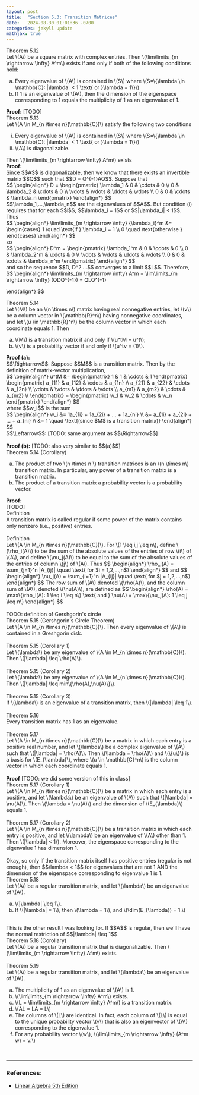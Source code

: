 ```yaml
---
layout: post
title:  "Section 5.3: Transition Matrices"
date:   2024-08-30 01:01:36 -0700
categories: jekyll update
mathjax: true
---
```

<!---------------------------------------5.12--------------------------------------------->
<div class="purdiv">
Theorem 5.12
</div>
<div class="purbdiv">
Let \(A\) be a square matrix with complex entries. Then \(\lim\limits_{m \rightarrow \infty} A^m\) exists if and only if both of the following conditions hold:
<ol style="list-style-type:lower-alpha">
	<li>Every eigenvalue of \(A\) is contained in \(S\) where \(S=\{\lambda \in \mathbb{C}: |\lambda| < 1 \text{ or }\lambda = 1\}\)</li>
	<li>If 1 is an eigenvalue of \(A\), then the dimension of the eigenspace corresponding to 1 equals the multiplicity of 1 as an eigenvalue of 1. </li>
</ol>
</div>
<b>Proof:</b> [TODO]
<br>
<!----------------------------------------5.13-------------------------------------------->
<div class="purdiv">
Theorem 5.13
</div>
<div class="purbdiv">
Let \(A \in M_{n \times n}(\mathbb{C})\) satisfy the following two conditions
<ol type="i"> 
	<li>Every eigenvalue of \(A\) is contained in \(S\) where \(S=\{\lambda \in \mathbb{C}: |\lambda| < 1 \text{ or }\lambda = 1\}\)</li>
	<li>\(A\) is diagonalizable. </li>
</ol>
Then \(\lim\limits_{m \rightarrow \infty} A^m\) exists
</div>
<b>Proof:</b>
<br>
Since $$A$$ is diagonalizable, then we know that there exists an invertible matrix $$Q$$ such that $$D = Q^{-1}AQ$$. Suppose that
<div> 
$$
\begin{align*}
D = 
\begin{pmatrix} 
\lambda_1 & 0 & \cdots & 0 \\
0 & \lambda_2 & \cdots & 0 \\
\vdots & \vdots & \ddots & \vdots \\
0 & 0 & \cdots & \lambda_n
\end{pmatrix}
\end{align*}
$$
</div>
$$\lambda_1,...,\lambda_n$$ are the eigenvalues of $$A$$. But condition (i) requires that for each $$i$$, $$\lambda_i = 1$$ or $$|\lambda_i| < 1$$. Thus
<div>
$$
\begin{align*}
\lim\limits_{m \rightarrow \infty} {\lambda_i}^m &= \begin{cases} 1 \quad \text{if } \lambda_i = 1 \\ 0 \quad \text{otherwise } \end{cases}
\end{align*}
$$
</div>
so 
<div> 
$$
\begin{align*}
D^m = 
\begin{pmatrix} 
\lambda_1^m & 0 & \cdots & 0 \\
0 & \lambda_2^m & \cdots & 0 \\
\vdots & \vdots & \ddots & \vdots \\
0 & 0 & \cdots & \lambda_n^m
\end{pmatrix}
\end{align*}
$$
</div>
and so the sequence $$D, D^2 ...$$ converges to a limit $$L$$. Therefore,
<div> 
$$
\begin{align*}
\lim\limits_{m \rightarrow \infty} A^m = \lim\limits_{m \rightarrow \infty} (QDQ^{-1}) = QLQ^{-1}

\end{align*}
$$
</div>
<!----------------------------------------5.14-------------------------------------------->
<div class="purdiv">
Theorem 5.14
</div>
<div class="purbdiv">
Let \(M\) be an \(n \times n\) matrix having real nonnegative entries, let \(v\) be a column vector in \(\mathbb{R}^n\) having nonnegative coordinates, and let \(u \in \mathbb{R}^n\) be the column vector in which each coordinate equals 1. Then
<ol type="a"> 
	<li>\(M\) is a transition matrix if and only if \(u^tM = u^t\);</li>
	<li>\(v\) is a probability vector if and only if \(u^tv = (1)\). </li>
</ol>
</div>
<b>Proof (a):</b>
<br>
$$\Rightarrow$$: Suppose $$M$$ is a transition matrix. Then by the definition of matrix-vector multiplication,
<div> 
$$
\begin{align*}
u^tM &= 
\begin{pmatrix} 
1 & 1 & \cdots & 1
\end{pmatrix}
\begin{pmatrix} 
a_{11} & a_{12} & \cdots & a_{1n} \\
a_{21} & a_{22} & \cdots & a_{2n} \\
\vdots & \vdots & \ddots & \vdots \\
a_{m1} & a_{m2} & \cdots & a_{m2} \\
\end{pmatrix}
=
\begin{pmatrix}
w_1 & w_2 & \cdots & w_n
\end{pmatrix}
\end{align*}
$$
</div>
where $$w_i$$ is the sum 
<div> 
$$
\begin{align*}
w_i &= 1a_{1i} + 1a_{2i} + ... + 1a_{ni} \\
    &= a_{1i} + a_{2i} + ... + a_{ni} \\
	&= 1 \quad \text{(since $M$ is a transition matrix)}
\end{align*}
$$
</div>
$$\Leftarrow$$: [TODO: same argument as $$\Rightarrow$$]
<br>
<br><b>Proof (b):</b> [TODO: also very similar to $$(a)$$]
<br>
<!-----------------------------------5.14 (Corollary)----------------------------------------->
<div class="purdiv">
Theorem 5.14 (Corollary)
</div>
<div class="purbdiv">
<ol type="a"> 
	<li>The product of two \(n \times n \) transition matrices is an \(n \times n\) transition matrix. In particular, any power of a transition matrix is a transition matrix.</li>
	<li>The product of a transition matrix a probability vector is a probability vector.</li>
</ol>
</div>
<b>Proof:</b>
<br>
[TODO]
<br>
<!-----------------------------------Definition----------------------------------------->
<div class="bdiv">
Definition
</div>
<div class="bbdiv">
A transition matrix is called regular if some power of the matrix contains only nonzero (i.e., positive) entries.
</div>
<br>
<!-----------------------------------Definition----------------------------------------->
<div class="bdiv">
Definition
</div>
<div class="bbdiv">
Let \(A \in M_{n \times n}(\mathbb{C})\). For \(1 \leq i,j \leq n\), define \(\rho_i(A)\) to be the sum of the absolute values of the entries of row \(i\) of \(A\), and define \(\nu_j(A)\) to be equal to the sum of the absolute values of the entries of column \(j\) of \(A\). Thus
$$
\begin{align*}
\rho_i(A) = \sum_{j=1}^n |A_{ij}| \quad \text{ for $i = 1,2,...,n$}
\end{align*}
$$
and
$$
\begin{align*}
\nu_j(A) = \sum_{i=1}^n |A_{ij}| \quad \text{ for $j = 1,2,...,n$}
\end{align*}
$$
The row sum of \(A\) denoted \(\rho(A)\), and the column sum of \(A\), denoted \(\nu(A)\), are defined as
$$
\begin{align*}
\rho(A) = \max\{\rho_i(A): 1 \leq i \leq n\}
\text{ and }
\nu(A) = \max\{\nu_j(A): 1 \leq j \leq n\}
\end{align*}
$$
</div>
<br>
TODO: definition of Gershgorin's circle
<br>
<!-----------------------------------5.15----------------------------------------->
<div class="purdiv">
Theorem 5.15 (Gershgorin's Circle Theorem)
</div>
<div class="purbdiv">
Let \(A \in M_{n \times n}(\mathbb{C})\). Then every eigenvalue of \(A\) is contained in a Greshgorin disk.
</div>
<br>
<!-----------------------------5.15 (Corollary 1)---------------------------------->
<div class="purdiv">
Theorem 5.15 (Corollary 1)
</div>
<div class="purbdiv">
Let \(\lambda\) be any eigenvalue of \(A \in M_{n \times n}(\mathbb{C})\). Then \(|\lambda| \leq \rho(A)\).
</div>
<br>
<!-----------------------------5.15 (Corollary 1)---------------------------------->
<div class="purdiv">
Theorem 5.15 (Corollary 2)
</div>
<div class="purbdiv">
Let \(\lambda\) be any eigenvalue of \(A \in M_{n \times n}(\mathbb{C})\). Then \(|\lambda| \leq 
min\{\rho(A),\nu(A)\}\).
</div>
<br>
<!-----------------------------5.15 (Corollary 1)---------------------------------->
<div class="purdiv">
Theorem 5.15 (Corollary 3)
</div>
<div class="purbdiv">
If \(\lambda\) is an eigenvalue of a transition matrix, then \(|\lambda| \leq 1\).
</div>
<br>
<!--------------------------------------5.16----------------------------------------->
<div class="purdiv">
Theorem 5.16
</div>
<div class="purbdiv">
Every transition matrix has 1 as an eigenvalue.
</div>
<br>
<!--------------------------------------5.17----------------------------------------->
<div class="purdiv">
Theorem 5.17
</div>
<div class="purbdiv">
Let \(A \in M_{n \times n}(\mathbb{C})\) be a matrix in which each entry is a positive real number, and let \(\lambda\) be a complex eigenvalue of \(A\) such that \(|\lambda| = \rho(A)\). Then \(\lambda = \rho(A)\) and \(\{u\}\) is a basis for \(E_{\lambda}\), where \(u \in \mathbb{C}^n\) is the column vector in which each coordinate equals 1.
</div>
<br>
<b>Proof</b>
[TODO: we did some version of this in class]
<br>
<!-----------------------------------5.17 (Corollary 1)-------------------------------------->
<div class="purdiv">
Theorem 5.17 (Corollary 1)
</div>
<div class="purbdiv">
Let \(A \in M_{n \times n}(\mathbb{C})\) be a matrix in which each entry is a positive, and let \(\lambda\) be an eigenvalue of \(A\) such that \(|\lambda| = \nu(A)\). Then \(\lambda = \nu(A)\) and the dimension of \(E_{\lambda}\) equals 1.
</div>
<br>
<!----------------------------------- 5.17 (Corollary 2) -------------------------------------->
<div class="purdiv">
Theorem 5.17 (Corollary 2)
</div>
<div class="purbdiv">
Let \(A \in M_{n \times n}(\mathbb{C})\) be a transition matrix in which each entry is positive, and let \(\lambda\) be an eigenvalue of \(A\) other than 1. Then \(|\lambda| < 1\). Moreover, the eigenspace corresponding to the eigenvalue 1 has dimension 1.
</div>
<br>
Okay, so only if the transition matrix itself has positive entries (regular is not enough), then $$\lambda < 1$$ for eigenvalues that are not 1 AND the dimension of the eigenspace corresponding to eigenvalue 1 is 1.
<br>
<!-------------------------------------- 5.18 ---------------------------------------->
<div class="purdiv">
Theorem 5.18
</div>
<div class="purbdiv">
Let \(A\) be a regular transition matrix, and let \(\lambda\) be an eigenvalue of \(A\). 
<ol type="a"> 
	<li>\(|\lambda| \leq 1\).</li>
	<li>If \(|\lambda| = 1\), then \(\lambda = 1\), and \(\dim(E_{\lambda}) = 1.\)</li>
</ol>
</div>
<br>
This is the other result I was looking for. If $$A$$ is regular, then we'll have the normal restriction of $$|\lambda| \leq 1$$.
<br>
<!-------------------------------- 5.18 (Corollary) --------------------------------->
<div class="purdiv">
Theorem 5.18 (Corollary)
</div>
<div class="purbdiv">
Let \(A\) be a regular transition matrix that is diagonalizable. Then \(\lim\limits_{m \rightarrow \infty} A^m\) exists.
</div>
<br>
<!-------------------------------------- 5.19 ---------------------------------------->
<div class="purdiv">
Theorem 5.19
</div>
<div class="purbdiv">
Let \(A\) be a regular transition matrix, and let \(\lambda\) be an eigenvalue of \(A\). 
<ol type="a"> 
	<!--------(a)------------>
	<li>The multiplicity of 1 as an eigenvalue of \(A\) is 1.</li>
	<!--------(b)------------>
	<li>\(\lim\limits_{m \rightarrow \infty} A^m\) exists.</li>
	<!--------(c)------------>
	<li>\(L = \lim\limits_{m \rightarrow \infty} A^m\) is a transition matrix.</li>
	<!--------(d)------------>
	<li>\(AL = LA = L\)</li>
	<!--------(e)------------>
	<li>The columns of \(L\) are identical. In fact, each column of \(L\) is equal to the unique probability vector \(v\) that is also an eigenvector of \(A\) corresponding to the eigenvalue 1.</li>
	<!--------(f)------------>
	<li>For any probability vector \(w\), \(\lim\limits_{m \rightarrow \infty} (A^m w) = v.\)</li>
</ol>
</div>
<br>


<hr>

<!------------------------------------------------------------------------------------>
<h3>References:</h3>
<ul>
<li><a href="https://www.amazon.com/Linear-Algebra-5th-Stephen-Friedberg/dp/0134860241/ref=tmm_hrd_swatch_0?_encoding=UTF8&qid=&sr=">Linear Algebra 5th Edition</a></li>
</ul>
























